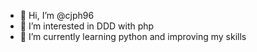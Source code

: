 - 👋 Hi, I’m @cjph96
- 👀 I’m interested in DDD with php
- 🌱 I’m currently learning python and improving my skills
<!---
- 💞️ I’m looking to collaborate on ...
- 📫 How to reach me ...


cjph96/cjph96 is a ✨ special ✨ repository because its `README.md` (this file) appears on your GitHub profile.
You can click the Preview link to take a look at your changes.
--->
